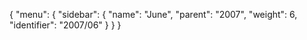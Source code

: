 {
  "menu": {
    "sidebar": {
      "name": "June",
      "parent": "2007",
      "weight": 6,
      "identifier": "2007/06"
    }
  }
}
